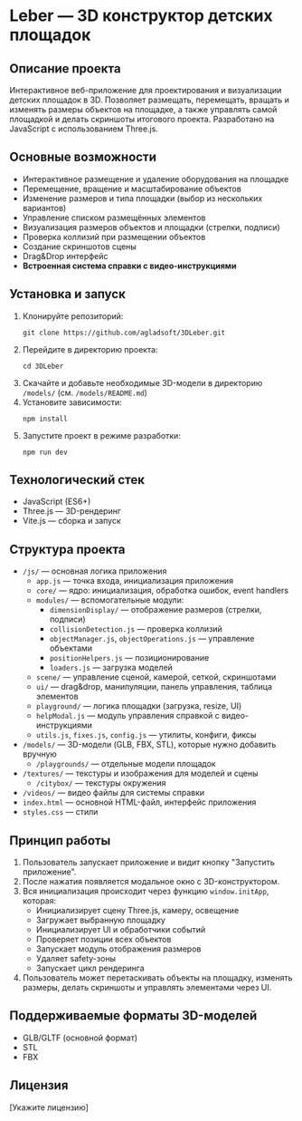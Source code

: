 # Leber — 3D конструктор детских площадок

## Описание проекта

Интерактивное веб-приложение для проектирования и визуализации детских площадок в 3D. Позволяет размещать, перемещать, вращать и изменять размеры объектов на площадке, а также управлять самой площадкой и делать скриншоты итогового проекта. Разработано на JavaScript с использованием Three.js.

## Основные возможности

- Интерактивное размещение и удаление оборудования на площадке
- Перемещение, вращение и масштабирование объектов
- Изменение размеров и типа площадки (выбор из нескольких вариантов)
- Управление списком размещённых элементов
- Визуализация размеров объектов и площадки (стрелки, подписи)
- Проверка коллизий при размещении объектов
- Создание скриншотов сцены
- Drag&Drop интерфейс
- **Встроенная система справки с видео-инструкциями**

## Установка и запуск

1. Клонируйте репозиторий:
   ```
   git clone https://github.com/agladsoft/3DLeber.git
   ```
2. Перейдите в директорию проекта:
   ```
   cd 3DLeber
   ```
3. Скачайте и добавьте необходимые 3D-модели в директорию `/models/` (см. `/models/README.md`)
4. Установите зависимости:
   ```
   npm install
   ```
5. Запустите проект в режиме разработки:
   ```
   npm run dev
   ```

## Технологический стек

- JavaScript (ES6+)
- Three.js — 3D-рендеринг
- Vite.js — сборка и запуск

## Структура проекта

- `/js/` — основная логика приложения
  - `app.js` — точка входа, инициализация приложения
  - `core/` — ядро: инициализация, обработка ошибок, event handlers
  - `modules/` — вспомогательные модули:
    - `dimensionDisplay/` — отображение размеров (стрелки, подписи)
    - `collisionDetection.js` — проверка коллизий
    - `objectManager.js`, `objectOperations.js` — управление объектами
    - `positionHelpers.js` — позиционирование
    - `loaders.js` — загрузка моделей
  - `scene/` — управление сценой, камерой, сеткой, скриншотами
  - `ui/` — drag&drop, манипуляции, панель управления, таблица элементов
  - `playground/` — логика площадки (загрузка, resize, UI)
  - `helpModal.js` — модуль управления справкой с видео-инструкциями
  - `utils.js`, `fixes.js`, `config.js` — утилиты, конфиги, фиксы
- `/models/` — 3D-модели (GLB, FBX, STL), которые нужно добавить вручную
  - `/playgrounds/` — отдельные модели площадок
- `/textures/` — текстуры и изображения для моделей и сцены
  - `/citybox/` — текстуры окружения
- `/videos/` — видео файлы для системы справки
- `index.html` — основной HTML-файл, интерфейс приложения
- `styles.css` — стили

## Принцип работы

1. Пользователь запускает приложение и видит кнопку "Запустить приложение".
2. После нажатия появляется модальное окно с 3D-конструктором.
3. Вся инициализация происходит через функцию `window.initApp`, которая:
   - Инициализирует сцену Three.js, камеру, освещение
   - Загружает выбранную площадку
   - Инициализирует UI и обработчики событий
   - Проверяет позиции всех объектов
   - Запускает модуль отображения размеров
   - Удаляет safety-зоны
   - Запускает цикл рендеринга
4. Пользователь может перетаскивать объекты на площадку, изменять размеры, делать скриншоты и управлять элементами через UI.

## Поддерживаемые форматы 3D-моделей

- GLB/GLTF (основной формат)
- STL
- FBX

## Лицензия

[Укажите лицензию]
